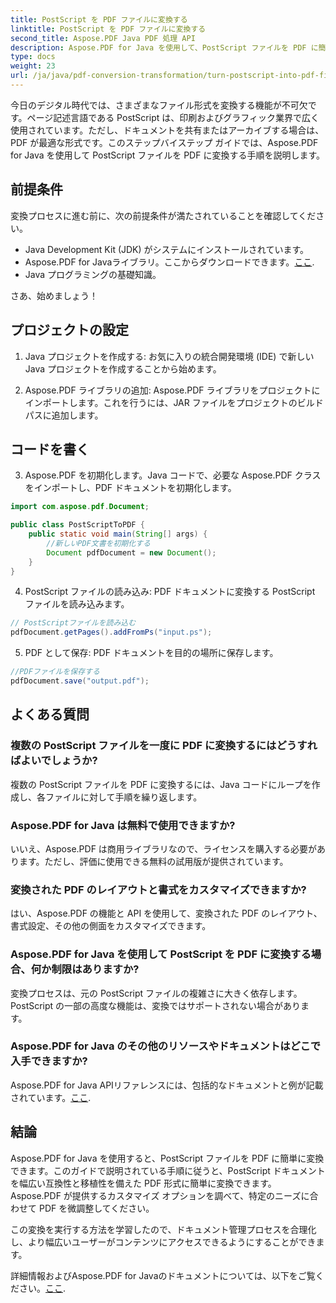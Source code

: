 ```yaml
---
title: PostScript を PDF ファイルに変換する
linktitle: PostScript を PDF ファイルに変換する
second_title: Aspose.PDF Java PDF 処理 API
description: Aspose.PDF for Java を使用して、PostScript ファイルを PDF に簡単に変換する方法を学びます。シームレスなファイル形式変換については、ステップバイステップのガイドに従ってください。
type: docs
weight: 23
url: /ja/java/pdf-conversion-transformation/turn-postscript-into-pdf-files/
---
```


今日のデジタル時代では、さまざまなファイル形式を変換する機能が不可欠です。ページ記述言語である PostScript は、印刷およびグラフィック業界で広く使用されています。ただし、ドキュメントを共有またはアーカイブする場合は、PDF が最適な形式です。このステップバイステップ ガイドでは、Aspose.PDF for Java を使用して PostScript ファイルを PDF に変換する手順を説明します。 

## 前提条件

変換プロセスに進む前に、次の前提条件が満たされていることを確認してください。

- Java Development Kit (JDK) がシステムにインストールされています。
-  Aspose.PDF for Javaライブラリ。ここからダウンロードできます。[ここ](https://releases.aspose.com/pdf/java/).
- Java プログラミングの基礎知識。

さあ、始めましょう！

## プロジェクトの設定

1. Java プロジェクトを作成する: お気に入りの統合開発環境 (IDE) で新しい Java プロジェクトを作成することから始めます。

2. Aspose.PDF ライブラリの追加: Aspose.PDF ライブラリをプロジェクトにインポートします。これを行うには、JAR ファイルをプロジェクトのビルド パスに追加します。

## コードを書く

3. Aspose.PDF を初期化します。Java コードで、必要な Aspose.PDF クラスをインポートし、PDF ドキュメントを初期化します。

```java
import com.aspose.pdf.Document;

public class PostScriptToPDF {
    public static void main(String[] args) {
        //新しいPDF文書を初期化する
        Document pdfDocument = new Document();
    }
}
```

4. PostScript ファイルの読み込み: PDF ドキュメントに変換する PostScript ファイルを読み込みます。

```java
// PostScriptファイルを読み込む
pdfDocument.getPages().addFromPs("input.ps");
```

5. PDF として保存: PDF ドキュメントを目的の場所に保存します。

```java
//PDFファイルを保存する
pdfDocument.save("output.pdf");
```

## よくある質問

### 複数の PostScript ファイルを一度に PDF に変換するにはどうすればよいでしょうか?

複数の PostScript ファイルを PDF に変換するには、Java コードにループを作成し、各ファイルに対して手順を繰り返します。

### Aspose.PDF for Java は無料で使用できますか?

いいえ、Aspose.PDF は商用ライブラリなので、ライセンスを購入する必要があります。ただし、評価に使用できる無料の試用版が提供されています。

### 変換された PDF のレイアウトと書式をカスタマイズできますか?

はい、Aspose.PDF の機能と API を使用して、変換された PDF のレイアウト、書式設定、その他の側面をカスタマイズできます。

### Aspose.PDF for Java を使用して PostScript を PDF に変換する場合、何か制限はありますか?

変換プロセスは、元の PostScript ファイルの複雑さに大きく依存します。PostScript の一部の高度な機能は、変換ではサポートされない場合があります。

### Aspose.PDF for Java のその他のリソースやドキュメントはどこで入手できますか?

 Aspose.PDF for Java APIリファレンスには、包括的なドキュメントと例が記載されています。[ここ](https://reference.aspose.com/pdf/java/).

## 結論

Aspose.PDF for Java を使用すると、PostScript ファイルを PDF に簡単に変換できます。このガイドで説明されている手順に従うと、PostScript ドキュメントを幅広い互換性と移植性を備えた PDF 形式に簡単に変換できます。Aspose.PDF が提供するカスタマイズ オプションを調べて、特定のニーズに合わせて PDF を微調整してください。

この変換を実行する方法を学習したので、ドキュメント管理プロセスを合理化し、より幅広いユーザーがコンテンツにアクセスできるようにすることができます。

詳細情報およびAspose.PDF for Javaのドキュメントについては、以下をご覧ください。[ここ](https://reference.aspose.com/pdf/java/).